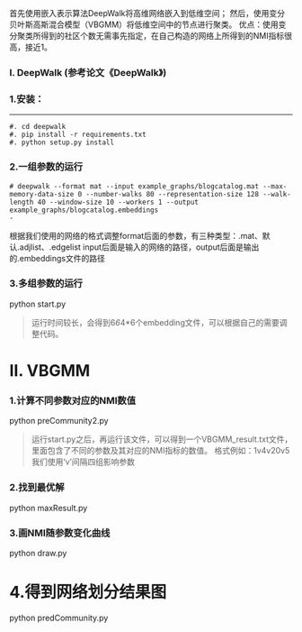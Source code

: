 首先使用嵌入表示算法DeepWalk将高维网络嵌入到低维空间；
然后，使用变分贝叶斯高斯混合模型（VBGMM）将低维空间中的节点进行聚类。
优点：使用变分聚类所得到的社区个数无需事先指定，在自己构造的网络上所得到的NMI指标很高，接近1。



### Ⅰ.  DeepWalk   (参考论文《DeepWalk》)

### 1.安装：

------------
```
#. cd deepwalk
#. pip install -r requirements.txt 
#. python setup.py install
```

### 2.一组参数的运行

```
# deepwalk --format mat --input example_graphs/blogcatalog.mat --max-memory-data-size 0 --number-walks 80 --representation-size 128 --walk-length 40 --window-size 10 --workers 1 --output example_graphs/blogcatalog.embeddings
-
```

根据我们使用的网络的格式调整format后面的参数，有三种类型：.mat、默认.adjlist、.edgelist
input后面是输入的网络的路径，output后面是输出的.embeddings文件的路径

### 3.多组参数的运行

python start.py

> 运行时间较长，会得到6*6*4*6个embedding文件，可以根据自己的需要调整代码。



Ⅱ.  VBGMM 
===============================
### 1.计算不同参数对应的NMI数值
python preCommunity2.py

> 运行start.py之后，再运行该文件，可以得到一个VBGMM_result.txt文件，里面包含了不同的参数及其对应的NMI指标的数值。
> 格式例如：1v4v20v5     我们使用‘v’间隔四组影响参数

### 2.找到最优解

python maxResult.py

### 3.画NMI随参数变化曲线

python draw.py

# 4.得到网络划分结果图

python predCommunity.py


